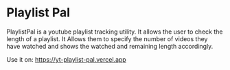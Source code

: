 # Playlist Pal

PlaylistPal is a youtube playlist tracking utility. It allows the user to check
the length of a playlist. It Allows them to specify the number of videos they
have watched and shows the watched and remaining length accordingly.

Use it on: https://yt-playlist-pal.vercel.app